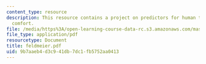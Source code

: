 ```yaml
---
content_type: resource
description: This resource contains a project on predictors for human temperature
  comfort.
file: /media/https%3A/open-learning-course-data-rc.s3.amazonaws.com/mas-622j-pattern-recognition-and-analysis-fall-2006/9b7aaeb4d3c941db7dc1fb5752aa0413_feldmeier.pdf
file_type: application/pdf
resourcetype: Document
title: feldmeier.pdf
uid: 9b7aaeb4-d3c9-41db-7dc1-fb5752aa0413
---
```

